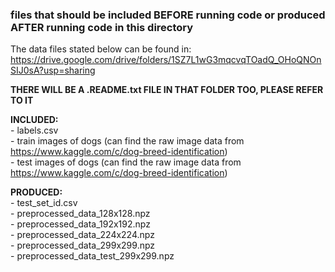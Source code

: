 ### files that should be included BEFORE running code or produced AFTER running code in this directory

The data files stated below can be found in: https://drive.google.com/drive/folders/1SZ7L1wG3mqcvqTOadQ_OHoQNOnSIJ0sA?usp=sharing  
  
**THERE WILL BE A .README.txt FILE IN THAT FOLDER TOO, PLEASE REFER TO IT**  

**INCLUDED:**  
	- labels.csv  
	- train images of dogs (can find the raw image data from https://www.kaggle.com/c/dog-breed-identification)  
	- test images of dogs (can find the raw image data from https://www.kaggle.com/c/dog-breed-identification)  
  
**PRODUCED:**  
	- test_set_id.csv  
	- preprocessed_data_128x128.npz  
	- preprocessed_data_192x192.npz  
	- preprocessed_data_224x224.npz  
	- preprocessed_data_299x299.npz  
	- preprocessed_data_test_299x299.npz  